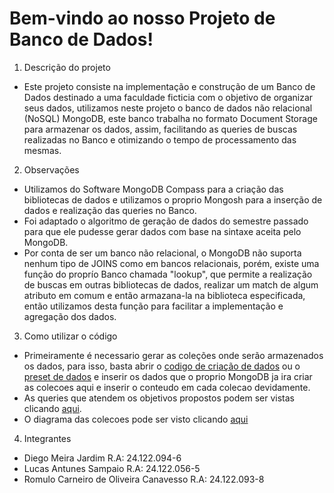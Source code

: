 # Bem-vindo ao nosso Projeto de Banco de Dados!

1. Descrição do projeto
* Este projeto consiste na implementação e construção de um Banco de Dados destinado a uma faculdade ficticia com o objetivo de organizar seus dados, utilizamos neste projeto o banco de dados não relacional (NoSQL) MongoDB, este banco trabalha no formato Document Storage para armazenar os dados, assim, facilitando as queries de buscas realizadas no Banco e otimizando o tempo de processamento das mesmas.

2. Observações
* Utilizamos do Software MongoDB Compass para a criação das bibliotecas de dados e utilizamos o proprio Mongosh para a inserção de dados e realização das queries no Banco.
* Foi adaptado o algoritmo de geração de dados do semestre passado para que ele pudesse gerar dados com base na sintaxe aceita pelo MongoDB.
*  Por conta de ser um banco não relacional, o MongoDB não suporta nenhum tipo de JOINS como em bancos relacionais, porém, existe uma função do proprío Banco chamada "lookup", que permite a realização de buscas em outras bibliotecas de dados, realizar um match de algum atributo em comum e então armazana-la na biblioteca especificada, então utilizamos desta função para facilitar a implementação e agregação dos dados.

3. Como utilizar o código
* Primeiramente é necessario gerar as coleções onde serão armazenados os dados, para isso, basta abrir o [codigo de criação de dados](bancoMongo/gerdadosmong.py) ou o [preset de dados](bancoMongo/dadosInsert.txt) e inserir os dados que o proprio MongoDB ja ira criar as colecoes aqui e inserir o conteudo em cada colecao devidamente.
* As queries que atendem os objetivos propostos podem ser vistas clicando [aqui](bancoMongo/queriesmongo.txt).
* O diagrama das colecoes pode ser visto clicando [aqui](bancoMongo/mongodb.png)

4. Integrantes
* Diego Meira Jardim  R.A: 24.122.094-6
* Lucas Antunes Sampaio  R.A: 24.122.056-5
* Romulo Carneiro de Oliveira Canavesso  R.A: 24.122.093-8
